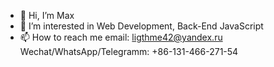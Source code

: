 - 👋 Hi, I’m Max
- 👀 I’m interested in Web Development, Back-End JavaScript
- 📫 How to reach me 
                      email: ligthme42@yandex.ru
                      Wechat/WhatsApp/Telegramm: +86-131-466-271-54
                      

